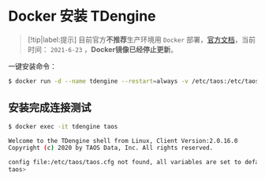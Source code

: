 # Docker 安装 TDengine

> [!tip|label:提示]
> 目前官方**不推荐**生产环境用 `Docker` 部署，[官方文档](https://www.taosdata.com/cn/documentation/getting-started/docker)，当前时间： `2021-6-23` ，**Docker镜像已经停止更新**。

一键安装命令：

```bash
$ docker run -d --name tdengine --restart=always -v /etc/taos:/etc/taos -p 6030:6030 -p 6035:6035 -p 6041:6041 -p 6030-6040:6030-6040/udp tdengine/tdengine:2.0.18.0
```

## 安装完成连接测试

```bash
$ docker exec -it tdengine taos

Welcome to the TDengine shell from Linux, Client Version:2.0.16.0
Copyright (c) 2020 by TAOS Data, Inc. All rights reserved.

config file:/etc/taos/taos.cfg not found, all variables are set to default
taos>
```
